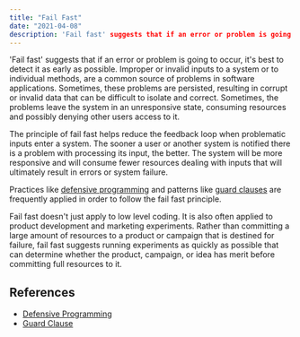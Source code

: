 ```yaml
---
title: "Fail Fast"
date: "2021-04-08"
description: 'Fail fast' suggests that if an error or problem is going to occur, it's best to detect it as early as possible.
---
```


'Fail fast' suggests that if an error or problem is going to occur, it's best to detect it as early as possible. Improper or invalid inputs to a system or to individual methods, are a common source of problems in software applications. Sometimes, these problems are persisted, resulting in corrupt or invalid data that can be difficult to isolate and correct. Sometimes, the problems leave the system in an unresponsive state, consuming resources and possibly denying other users access to it.

The principle of fail fast helps reduce the feedback loop when problematic inputs enter a system. The sooner a user or another system is notified there is a problem with processing its input, the better. The system will be more responsive and will consume fewer resources dealing with inputs that will ultimately result in errors or system failure.

Practices like [defensive programming](/practices/defensive-programming) and patterns like [guard clauses](/patterns/guard-clause) are frequently applied in order to follow the fail fast principle.

Fail fast doesn't just apply to low level coding. It is also often applied to product development and marketing experiments. Rather than committing a large amount of resources to a product or campaign that is destined for failure, fail fast suggests running experiments as quickly as possible that can determine whether the product, campaign, or idea has merit before committing full resources to it.

## References

- [Defensive Programming](/practices/defensive-programming)
- [Guard Clause](/patterns/guard-clause)
